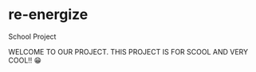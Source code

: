 # re-energize
School Project


WELCOME TO OUR PROJECT. 
THIS PROJECT IS FOR SCOOL AND VERY COOL!! 😁
